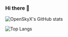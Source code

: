 ### Hi there 👋

<!--
**OpenSkyX/OpenSkyX** is a ✨ _special_ ✨ repository because its `README.md` (this file) appears on your GitHub profile.

Here are some ideas to get you started:

- 🔭 I’m currently working on ...
- 🌱 I’m currently learning ...
- 👯 I’m looking to collaborate on ...
- 🤔 I’m looking for help with ...
- 💬 Ask me about ...
- 📫 How to reach me: ...
- 😄 Pronouns: ...
- ⚡ Fun fact: ...
-->
![OpenSkyX's GitHub stats](https://github-readme-stats.vercel.app/api?username=OpenSkyX&count_private=true&show_icons=true&theme=tokyonight)


![Top Langs](https://github-readme-stats.vercel.app/api/top-langs/?username=OpenSkyX&count_private=true&show_icons=true&theme=tokyonight)
